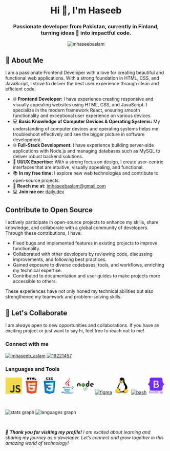 <h1 align="center">Hi 👋, I'm Haseeb</h1>
<h3 align="center">Passionate developer from Pakistan, currently in Finland, turning ideas 🚀 into impactful code.</h3>

<div align="center"><img src="https://komarev.com/ghpvc/?username=mhaseebaslam&label=Profile%20views&color=0e75b6&style=flat" alt="mhaseebaslam"/></div>

## 🚀 About Me

I am a passionate Frontend Developer with a love for creating beautiful and functional web applications. With a strong foundation in HTML, CSS, and JavaScript, I strive to deliver the best user experience through clean and efficient code.

- 🌐 **Frontend Developer:** I have experience creating responsive and visually appealing websites using HTML, CSS, and JavaScript. I specialize in the modern framework React, ensuring smooth functionality and exceptional user experience on various devices.
- 💻 **Basic Knowledge of Computer Devices & Operating Systems:** My understanding of computer devices and operating systems helps me troubleshoot effectively and see the bigger picture in software development.
- 🌐 **Full-Stack Development:** I have experience building server-side applications with Node.js and managing databases such as MySQL to deliver robust backend solutions.
- 🎨 **UI/UX Expertise:** With a strong focus on design, I create user-centric interfaces that are intuitive, visually appealing, and functional.
- 📚 **In my free time:** I explore new web technologies and contribute to open-source projects.
- 📧 **Reach me at:** [imhaseebaslam@gmail.com](mailto:imhaseebaslam@gmail.com)
- 💻 **Join me on:** [daily.dev](https://dly.to/vbB4MrEWVDh)

## Contribute to Open Source

I actively participate in open-source projects to enhance my skills, share knowledge, and collaborate with a global community of developers. Through these contributions, I have:

- Fixed bugs and implemented features in existing projects to improve functionality.
- Collaborated with other developers by reviewing code, discussing improvements, and following best practices.
- Gained exposure to diverse codebases, tools, and workflows, enriching my technical expertise.
- Contributed to documentation and user guides to make projects more accessible to others.

These experiences have not only honed my technical abilities but also strengthened my teamwork and problem-solving skills.

## 💬 Let's Collaborate

I am always open to new opportunities and collaborations. If you have an exciting project or just want to say hi, feel free to reach out to me!

### Connect with me

<p align="left">
  <a href="https://twitter.com/imhaseeb_aslam" target="blank"><img align="center" src="https://raw.githubusercontent.com/rahuldkjain/github-profile-readme-generator/master/src/images/icons/Social/twitter.svg" alt="imhaseeb_aslam" height="45" width="45"/></a>
  <a href="https://stackoverflow.com/users/19221457" target="blank"><img align="center" src="https://raw.githubusercontent.com/rahuldkjain/github-profile-readme-generator/master/src/images/icons/Social/stack-overflow.svg" alt="19221457" height="45" width="45"/></a>
</p>

### Languages and Tools

<p>
  <a href="https://developer.mozilla.org/en-US/docs/Web/JavaScript" target="_blank" rel="noreferrer"><img src="https://raw.githubusercontent.com/devicons/devicon/master/icons/javascript/javascript-original.svg" alt="javascript" width="52" height="52" /></a>
  <a href="https://www.w3.org/html/" target="_blank" rel="noreferrer"><img src="https://raw.githubusercontent.com/devicons/devicon/master/icons/html5/html5-original-wordmark.svg" alt="html5" width="52" height="52" /></a>
  <a href="https://www.w3schools.com/css/" target="_blank" rel="noreferrer"><img src="https://raw.githubusercontent.com/devicons/devicon/master/icons/css3/css3-original-wordmark.svg" alt="css3" width="52" height="52" /></a>
  <a href="https://www.java.com" target="_blank" rel="noreferrer"><img src="https://raw.githubusercontent.com/devicons/devicon/master/icons/java/java-original.svg" alt="java" width="52" height="52" /></a>
  <a href="https://nodejs.org" target="_blank" rel="noreferrer"><img src="https://raw.githubusercontent.com/devicons/devicon/master/icons/nodejs/nodejs-original-wordmark.svg" alt="nodejs" width="52" height="52" /></a>
  <a href="https://www.figma.com/" target="_blank" rel="noreferrer"><img src="https://www.vectorlogo.zone/logos/figma/figma-icon.svg" alt="figma" width="52" height="52" /></a>
  <a href="https://www.linux.org/" target="_blank" rel="noreferrer"><img src="https://raw.githubusercontent.com/devicons/devicon/master/icons/linux/linux-original.svg" alt="linux" width="52" height="52" /></a>
  <a href="https://www.gnu.org/software/bash/" target="_blank" rel="noreferrer"><img src="https://www.vectorlogo.zone/logos/gnu_bash/gnu_bash-icon.svg" alt="bash" width="52" height="52" /></a>
  <a href="https://getbootstrap.com" target="_blank" rel="noreferrer"><img src="https://raw.githubusercontent.com/devicons/devicon/master/icons/bootstrap/bootstrap-plain-wordmark.svg" alt="bootstrap" width="52" height="52" /></a>
</p>

&nbsp;

<div>
  <img src="https://github-readme-stats.vercel.app/api?username=mhaseebaslam&hide_title=false&rank_icon=percentile&show_icons=true&include_all_commits=true&count_private=true&disable_animations=false&theme=github_dark_dimmed&locale=en&hide_border=false&order=1" height="150" alt="stats graph"/>
  <img src="https://github-readme-stats.vercel.app/api/top-langs?username=mhaseebaslam&locale=en&hide_title=false&layout=compact&card_width=320&langs_count=5&theme=github_dark_dimmed&hide_border=false&order=2" height="150" alt="languages graph"/>
</div>

&nbsp;

_🌟 **Thank you for visiting my profile!** I am excited about learning and sharing my journey as a developer. Let’s connect and grow together in this amazing world of technology!_

<!-- <h3 align="left">Support:</h3>
<div>
  <p>If you find my work helpful, consider supporting me to keep my projects growing!</p>
  <a href="https://www.buymeacoffee.com/mhaseebaslam"> <img align="left" src="https://cdn.buymeacoffee.com/buttons/v2/default-yellow.png" height="50" width="210" alt="mhaseebaslam" /></a>
</div> -->
